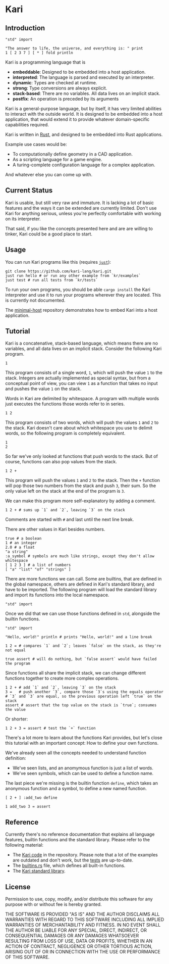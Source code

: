 # Kari

## Introduction

``` kari
"std" import

"The answer to life, the universe, and everything is: " print
1 [ 2 3 7 ] [ * ] fold println
```

Kari is a programming language that is

- **embeddable**: Designed to be embedded into a host application.
- **interpreted**: The language is parsed and executed by an interpreter.
- **dynamic**: Types are checked at runtime.
- **strong**: Type conversions are always explicit.
- **stack-based**: There are no variables. All data lives on an implicit stack.
- **postfix**: An operation is preceded by its arguments

Kari is a general-purpose language, but by itself, it has very limited abilities to interact with the outside world. It is designed to be embedded into a host application, that would extend it to provide whatever domain-specific capabilities required.

Kari is written in [Rust], and designed to be embedded into Rust applications.

Example use cases would be:

- To computationally define geometry in a CAD application.
- As a scripting language for a game engine.
- A turing-complete configuration language for a complex application.

And whatever else you can come up with.


## Current Status

Kari is usable, but still very raw and immature. It is lacking a lot of basic features and the ways it can be extended are currently limited. Don't use Kari for anything serious, unless you're perfectly comfortable with working on its interpreter.

That said, if you like the concepts presented here and are are willing to tinker, Kari could be a good place to start.


## Usage

You can run Kari programs like this (requires [`just`]):

```
git clone https://github.com/kari-lang/kari.git
just run hello # or run any other example from `kr/examples`
just test # run all tests from `kr/tests`
```

To run your own programs, you should be able `cargo install` the Kari interpreter and use it to run your programs wherever they are located. This is currently not documented.

The [minimal-host] repository demonstrates how to embed Kari into a host application.

[minimal-host]: https://github.com/kari-lang/minimal-host.git


## Tutorial

Kari is a concatenative, stack-based language, which means there are no variables, and all data lives on an implicit stack. Consider the following Kari program.

``` kari
1
```

This program consists of a single word, `1`, which will push the value `1` to the stack. Integers are actually implemented as special syntax, but from a conceptual point of view, you can view `1` as a function that takes no input and pushes the value `1` on the stack.

Words in Kari are delimited by whitespace. A program with multiple words just executes the functions those words refer to in series.

``` kari
1 2
```

This program consists of two words, which will push the values `1` and `2` to the stack. Kari doesn't care about which whitespace you use to delimit words, so the following program is completely equivalent.

``` kari
1
2
```

So far we've only looked at functions that push words to the stack. But of course, functions can also pop values from the stack.

``` kari
1 2 +
```

This program will push the values `1` and `2` to the stack. Then the `+` function will pop those two numbers from the stack and push `3`, their sum. So the only value left on the stack at the end of the program is `3`.

We can make this program more self-explanatory by adding a comment.

``` kari
1 2 + # sums up `1` and `2`, leaving `3` on the stack
```

Comments are started with `#` and last until the next line break.

There are other values in Kari besides numbers.

``` kari
true # a boolean
1 # an integer
2.0 # a float
"a string"
:a_symbol # symbols are much like strings, except they don't allow whitespace
[ 1 2 3 ] # a list of numbers
[ "a" "list" "of" "strings" ]
```

There are more functions we can call. Some are builtins, that are defined in the global namespace, others are defined in Kari's standard library, and have to be imported. The following program will load the standard library and import its functions into the local namespace.

``` kari
"std" import
```

Once we did that we can use those functions defined in `std`, alongside the builtin functions.

``` kari
"std" import

"Hello, world!" println # prints "Hello, world!" and a line break

1 2 = # compares `1` and `2`; leaves `false` on the stack, as they're not equal

true assert # will do nothing, but `false assert` would have failed the program
```

Since functions all share the implicit stack, we can change different functions together to create more complex operations.

``` kari
1 2 + # add `1` and `2`, leaving `3` on the stack
3 =   # push another `3`, compare those `3`s using the equals operator
# `3` and `3` are equal, so the previous operation left `true` on the stack
assert # assert that the top value on the stack is `true`; consumes the value
```

Or shorter:

``` kari
1 2 + 3 = assert # test the `+` function
```

There's a lot more to learn about the functions Kari provides, but let's close this tutorial with an important concept: How to define your own functions.

We've already seen all the concepts needed to understand function definition:

- We've seen lists, and an anomymous function is just a list of words.
- We've seen symbols, which can be used to define a function name.

The last piece we're missing is the builtin function `define`, which takes an anonymous function and a symbol, to define a new named function.

``` kari
[ 2 + ] :add_two define

1 add_two 3 = assert
```


## Reference

Currently there's no reference documentation that explains all language features, builtin functions and the standard library. Please refer to the following material:

- The [Kari code] in the repository. Please note that a lot of the examples are outdated and don't work, but the [tests] are up-to-date.
- The [builtins.rs] file, which defines all built-in functions.
- The [Kari standard library].


## License

Permission to use, copy, modify, and/or distribute this software for any purpose with or without fee is hereby granted.

THE SOFTWARE IS PROVIDED "AS IS" AND THE AUTHOR DISCLAIMS ALL WARRANTIES WITH REGARD TO THIS SOFTWARE INCLUDING ALL IMPLIED WARRANTIES OF MERCHANTABILITY AND FITNESS. IN NO EVENT SHALL THE AUTHOR BE LIABLE FOR ANY SPECIAL, DIRECT, INDIRECT, OR CONSEQUENTIAL DAMAGES OR ANY DAMAGES WHATSOEVER RESULTING FROM LOSS OF USE, DATA OR PROFITS, WHETHER IN AN ACTION OF CONTRACT, NEGLIGENCE OR OTHER TORTIOUS ACTION, ARISING OUT OF OR IN CONNECTION WITH THE USE OR PERFORMANCE OF THIS SOFTWARE.


[Rust]: https://www.rust-lang.org/
[`just`]: https://crates.io/crates/just
[Kari code]: https://github.com/kari-lang/kari/tree/master/kr
[tests]: https://github.com/kari-lang/kari/tree/master/kr/tests
[builtins.rs]: https://github.com/kari-lang/kari/blob/master/src/builtins.rs
[Kari standard library]: https://github.com/kari-lang/kari/blob/master/kr/src/std.kr

